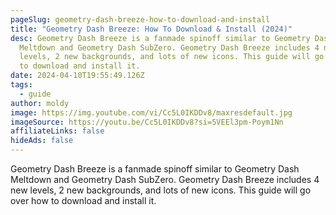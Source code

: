```yaml
---
pageSlug: geometry-dash-breeze-how-to-download-and-install
title: "Geometry Dash Breeze: How To Download & Install (2024)"
desc: Geometry Dash Breeze is a fanmade spinoff similar to Geometry Dash
  Meltdown and Geometry Dash SubZero. Geometry Dash Breeze includes 4 new
  levels, 2 new backgrounds, and lots of new icons. This guide will go over how
  to download and install it.
date: 2024-04-10T19:55:49.126Z
tags:
  - guide
author: moldy
image: https://img.youtube.com/vi/Cc5L0IKDDv8/maxresdefault.jpg
imageSource: https://youtu.be/Cc5L0IKDDv8?si=5VEEl3pm-Poym1Nn
affiliateLinks: false
hideAds: false
---
```

Geometry Dash Breeze is a fanmade spinoff similar to Geometry Dash Meltdown and Geometry Dash SubZero. Geometry Dash Breeze includes 4 new levels, 2 new backgrounds, and lots of new icons. This guide will go over how to download and install it.